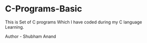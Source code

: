 # C-Programs-Basic
<p>This is Set of C programs Which I have coded during my C language Learning.</p>
<p>Author - Shubham Anand</p>
